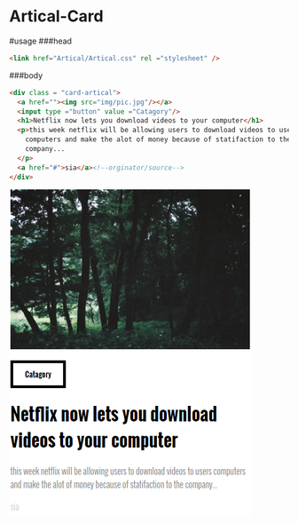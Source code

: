 # Artical-Card
#usage
###head

```html
<link href="Artical/Artical.css" rel ="stylesheet" /> 
``` 

###body

```html
<div class = "card-artical">
  <a href=""><img src="img/pic.jpg"/></a>
  <input type ="button" value ="Catagory"/>
  <h1>Netflix now lets you download videos to your computer</h1>
  <p>this week netflix will be allowing users to download videos to users
    computers and make the alot of money because of statifaction to the
    company...
  </p>
  <a href="#">sia</a><!--orginator/source-->
</div>
``` 

![Alt text](img/screenshot.png?raw=true "Optional Title")
